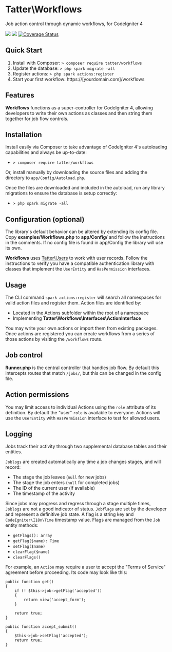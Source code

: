 # Tatter\Workflows
Job action control through dynamic workflows, for CodeIgniter 4

[![](https://github.com/tattersoftware/codeigniter4-workflows/workflows/PHPUnit/badge.svg)](https://github.com/tattersoftware/codeigniter4-workflows/actions?query=workflow%3A%22PHPUnit%22)
[![](https://github.com/tattersoftware/codeigniter4-workflows/workflows/PHPStan/badge.svg)](https://github.com/tattersoftware/codeigniter4-workflows/actions?query=workflow%3A%PHPStan%22)
[![Coverage Status](https://coveralls.io/repos/github/tattersoftware/codeigniter4-workflows/badge.svg?branch=develop)](https://coveralls.io/github/tattersoftware/codeigniter4-workflows?branch=develop)

## Quick Start

1. Install with Composer: `> composer require tatter/workflows`
2. Update the database: `> php spark migrate -all`
3. Register actions: `> php spark actions:register`
4. Start your first workflow: https://[yourdomain.com]/workflows

## Features

**Workflows** functions as a super-controller for CodeIgniter 4, allowing developers to
write their own actions as classes and then string them together for job flow controls.

## Installation

Install easily via Composer to take advantage of CodeIgniter 4's autoloading capabilities
and always be up-to-date:
* `> composer require tatter/workflows`

Or, install manually by downloading the source files and adding the directory to
`app/Config/Autoload.php`.

Once the files are downloaded and included in the autoload, run any library migrations
to ensure the database is setup correctly:
* `> php spark migrate -all`

## Configuration (optional)

The library's default behavior can be altered by extending its config file. Copy
**examples/Workflows.php** to **app/Config/** and follow the instructions
in the comments. If no config file is found in app/Config the library will use its own.

**Workflows** uses [Tatter\Users](https://github.com/tattersoftware/codeigniter4-users) to
work with user records. Follow the instructions to verify you have a compatible authentication
library with classes that implement the `UserEntity` and `HasPermission` interfaces.

## Usage

The CLI command `spark actions:register` will search all namespaces for valid action files
and register them. Action files are identified by:
* Located in the Actions subfolder within the root of a namespace
* Implementing **Tatter\Workflows\Interfaces\ActionInterface**

You may write your own actions or import them from existing packages. Once actions are
registered you can create workflows from a series of those actions by visiting the
`/workflows` route.

## Job control

**Runner.php** is the central controller that handles job flow. By default this intercepts
routes that match `/jobs/`, but this can be changed in the config file.

## Action permissions

You may limit access to individual Actions using the `role` attribute of its definition.
By default the "user" `role` is available to everyone. Actions will use the `UserEntity`
with `HasPermission` interface to test for allowed users.

## Logging

Jobs track their activity through two supplemental database tables and their entities.

`Joblogs` are created automatically any time a job changes stages, and will record:
* The stage the job leaves (`null` for new jobs)
* The stage the job enters (`null` for completed jobs)
* The ID of the current user (if available)
* The timestamp of the activity

Since jobs may progress and regress through a stage multiple times, `Joblogs` are not
a good indicator of status. `Jobflags` are set by the developer and represent a definitive
job state. A flag is a string key and `CodeIgniter\I18n\Time` timestamp value. Flags are
managed from the `Job` entity methods:
* `getFlags(): array`
* `getFlag($name): Time`
* `setFlag($name)`
* `clearFlag($name)`
* `clearFlags()`

For example, an `Action` may require a user to accept the "Terms of Service" agreement
before proceeding. Its code may look like this:
```
public function get()
{
	if (! $this->job->getFlag('accepted'))
	{
		return view('accept_form');
	}

	return true;
}

public function accept_submit()
{
	$this->job->setFlag('accepted');
	return true;
}
```
